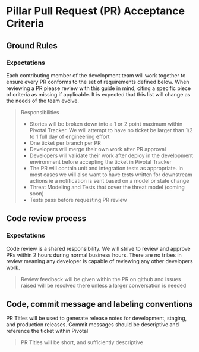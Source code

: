 # Pillar Pull Request (PR) Acceptance Criteria

## Ground Rules
### Expectations
Each contributing member of the development team will work together to ensure every PR conforms to the set of requirements defined below. When reviewing a PR please review with this guide in mind, citing a specific piece of criteria as missing if applicable. It is expected that this list will change as the needs of the team evolve.

> Responsibilities
> * Stories will be broken down into a 1 or 2 point maximum within Pivotal Tracker. We will attempt to have no ticket be larger than 1/2 to 1 full day of engineering effort
> * One ticket per branch per PR
> * Developers will merge their own work after PR approval
> * Developers will validate their work after deploy in the development environment before accepting the ticket in Pivotal Tracker
> * The PR will contain unit and integration tests as appropriate. In most cases we will also want to have tests written for downstream actions ie a notification is sent based on a model or state change
> * Threat Modeling and Tests that cover the threat model (coming soon)
> * Tests pass before requesting PR review

## Code review process
### Expectations
Code review is a shared responsibility. We will strive to review and approve PRs within 2 hours during normal business hours. There are no tribes in review meaning any developer is capable of reviewing any other developers work.

> Review feedback will be given within the PR on github and issues raised will be resolved there unless a larger conversation is needed

## Code, commit message and labeling conventions
PR Titles will be used to generate release notes for development, staging, and production releases. Commit messages should be descriptive and reference the ticket within Pivotal

> PR Titles will be short, and sufficiently descriptive
